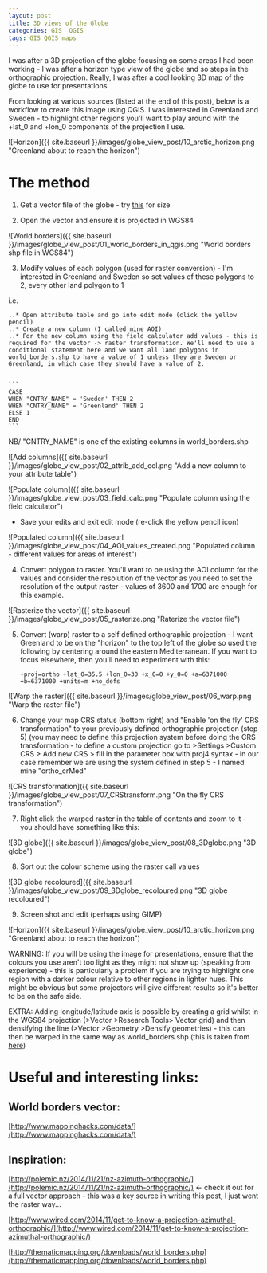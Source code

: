 ```yaml
---
layout: post
title: 3D views of the Globe 
categories: GIS  QGIS
tags: GIS QGIS maps 
---
```


I was after a 3D projection of the globe focusing on some areas I had been working - I was after a horizon type view of the globe and so steps in the orthographic projection. Really, I was after a cool looking 3D map of the globe to use for presentations.

From looking at various sources (listed at the end of this post), below is a workflow to create this image using QGIS. I was interested in Greenland and Sweden - to highlight other regions you'll want to play around with the +lat_0 and +lon_0 components of the projection I use.

![Horizon]({{ site.baseurl }}/images/globe_view_post/10_arctic_horizon.png "Greenland about to reach the horizon")

# The method

1. Get a vector file of the globe - try [this](http://thematicmapping.org/downloads/world_borders.php) for size

2. Open the vector and ensure it is projected in WGS84

![World borders]({{ site.baseurl }}/images/globe_view_post/01_world_borders_in_qgis.png "World borders shp file in WGS84")

3. Modify values of each polygon (used for raster conversion) - I'm interested in Greenland and Sweden so set values of these polygons to 2, every other land polygon to 1

i.e. 

	..* Open attribute table and go into edit mode (click the yellow pencil)
	..* Create a new column (I called mine AOI)
	..* For the new column using the field calculator add values - this is required for the vector -> raster transformation. We'll need to use a conditional statement here and we want all land polygons in world_borders.shp to have a value of 1 unless they are Sweden or Greenland, in which case they should have a value of 2.


	```
	CASE 
    WHEN "CNTRY_NAME" = 'Sweden' THEN 2
    WHEN "CNTRY_NAME" = 'Greenland' THEN 2
    ELSE 1
	END
	```

NB/ "CNTRY_NAME" is one of the existing columns in world_borders.shp


![Add columns]({{ site.baseurl }}/images/globe_view_post/02_attrib_add_col.png "Add a new column to your attribute table")


![Populate column]({{ site.baseurl }}/images/globe_view_post/03_field_calc.png "Populate column using the field calculator")


- Save your edits and exit edit mode (re-click the yellow pencil icon)


![Populated column]({{ site.baseurl }}/images/globe_view_post/04_AOI_values_created.png "Populated column - different values for areas of interest")


4. Convert polygon to raster. You'll want to be using the AOI column for the values and consider the resolution of the vector as you need to set the resolution of the output raster - values of 3600 and 1700 are enough for this example.


![Rasterize the vector]({{ site.baseurl }}/images/globe_view_post/05_rasterize.png "Raterize the vector file")


5. Convert (warp) raster to a self defined orthographic projection - I want Greenland to be on the "horizon" to the top left of the globe so used the following by centering around the eastern Mediterranean. If you want to focus elsewhere, then you'll need to experiment with this:

	```
	+proj=ortho +lat_0=35.5 +lon_0=30 +x_0=0 +y_0=0 +a=6371000 +b=6371000 +units=m +no_defs
	```

![Warp the raster]({{ site.baseurl }}/images/globe_view_post/06_warp.png "Warp the raster file")


6. Change your map CRS status (bottom right) and "Enable 'on the fly' CRS transformation" to your previously defined orthographic projection (step 5) (you may need to define this projection system before doing the CRS transformation - to define a custom projection go to >Settings >Custom CRS > Add new CRS > fill in the parameter box with proj4 syntax - in our case remember we are using the system defined in step 5 - I named mine "ortho_crMed"


![CRS transformation]({{ site.baseurl }}/images/globe_view_post/07_CRStransform.png "On the fly CRS transformation")


7. Right click the warped raster in the table of contents and zoom to it - you should have something like this:


![3D globe]({{ site.baseurl }}/images/globe_view_post/08_3Dglobe.png "3D globe")


8. Sort out the colour scheme using the raster call values


![3D globe recoloured]({{ site.baseurl }}/images/globe_view_post/09_3Dglobe_recoloured.png "3D globe recoloured")


9. Screen shot and edit (perhaps using GIMP)


![Horizon]({{ site.baseurl }}/images/globe_view_post/10_arctic_horizon.png "Greenland about to reach the horizon")


WARNING: If you will be using the image for presentations, ensure that the colours you use aren't too light as they might not show up (speaking from experience) - this is particularly a problem if you are trying to highlight one region with a darker colour relative to other regions in lighter hues. This might be obvious but some projectors will give different results so it's better to be on the safe side.

EXTRA: Adding longitude/latitude axis is possible by creating a grid whilst in the WGS84 projection (>Vector >Research Tools> Vector grid) and then densifying the line (>Vector >Geometry >Densify geometries) - this can then be warped in the same way as world_borders.shp (this is taken from [here](http://polemic.nz/2014/11/21/nz-azimuth-orthographic/))

# Useful and interesting links:

## World borders vector: 

[http://www.mappinghacks.com/data/](http://www.mappinghacks.com/data/)

## Inspiration: 

[http://polemic.nz/2014/11/21/nz-azimuth-orthographic/](http://polemic.nz/2014/11/21/nz-azimuth-orthographic/)  <- check it out for a full vector approach - this was a key source in writing this post, I just went the raster way...

[http://www.wired.com/2014/11/get-to-know-a-projection-azimuthal-orthographic/](http://www.wired.com/2014/11/get-to-know-a-projection-azimuthal-orthographic/)

[http://thematicmapping.org/downloads/world_borders.php](http://thematicmapping.org/downloads/world_borders.php)



